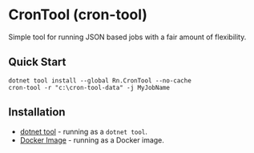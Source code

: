# CronTool (cron-tool)

Simple tool for running JSON based jobs with a fair amount of flexibility.

## Quick Start

```shell
dotnet tool install --global Rn.CronTool --no-cache
cron-tool -r "c:\cron-tool-data" -j MyJobName
```

## Installation

- [dotnet tool](/docs/install/dotnet-tool.md) - running as a `dotnet tool`.
- [Docker Image](/docs/install/docker.md) - running as a Docker image.
